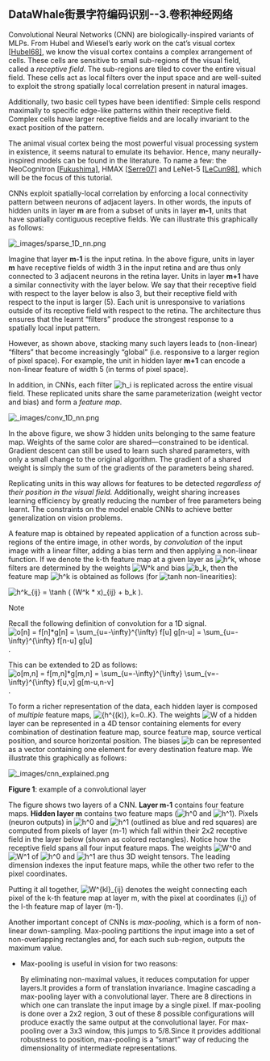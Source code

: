 ## DataWhale街景字符编码识别--3.卷积神经网络

Convolutional Neural Networks (CNN) are biologically-inspired variants of MLPs. From Hubel and Wiesel’s early work on the cat’s visual cortex [[Hubel68\]](http://www.deeplearning.net/tutorial/references.html#hubel68), we know the visual cortex contains a complex arrangement of cells. These cells are sensitive to small sub-regions of the visual field, called a *receptive field*. The sub-regions are tiled to cover the entire visual field. These cells act as local filters over the input space and are well-suited to exploit the strong spatially local correlation present in natural images.

Additionally, two basic cell types have been identified: Simple cells respond maximally to specific edge-like patterns within their receptive field. Complex cells have larger receptive fields and are locally invariant to the exact position of the pattern.

The animal visual cortex being the most powerful visual processing system in existence, it seems natural to emulate its behavior. Hence, many neurally-inspired models can be found in the literature. To name a few: the NeoCognitron [[Fukushima\]](http://www.deeplearning.net/tutorial/references.html#fukushima), HMAX [[Serre07\]](http://www.deeplearning.net/tutorial/references.html#serre07) and LeNet-5 [[LeCun98\]](http://www.deeplearning.net/tutorial/references.html#lecun98), which will be the focus of this tutorial.



CNNs exploit spatially-local correlation by enforcing a local connectivity pattern between neurons of adjacent layers. In other words, the inputs of hidden units in layer **m** are from a subset of units in layer **m-1**, units that have spatially contiguous receptive fields. We can illustrate this graphically as follows:

![_images/sparse_1D_nn.png](http://www.deeplearning.net/tutorial/_images/sparse_1D_nn.png)

Imagine that layer **m-1** is the input retina. In the above figure, units in layer **m** have receptive fields of width 3 in the input retina and are thus only connected to 3 adjacent neurons in the retina layer. Units in layer **m+1** have a similar connectivity with the layer below. We say that their receptive field with respect to the layer below is also 3, but their receptive field with respect to the input is larger (5). Each unit is unresponsive to variations outside of its receptive field with respect to the retina. The architecture thus ensures that the learnt “filters” produce the strongest response to a spatially local input pattern.

However, as shown above, stacking many such layers leads to (non-linear) “filters” that become increasingly “global” (i.e. responsive to a larger region of pixel space). For example, the unit in hidden layer **m+1** can encode a non-linear feature of width 5 (in terms of pixel space).



In addition, in CNNs, each filter ![h_i](http://www.deeplearning.net/tutorial/_images/math/d03a4b38f7e618d6826778cf0a8b906fbbaa935a.png) is replicated across the entire visual field. These replicated units share the same parameterization (weight vector and bias) and form a *feature map*.

![_images/conv_1D_nn.png](http://www.deeplearning.net/tutorial/_images/conv_1D_nn.png)

In the above figure, we show 3 hidden units belonging to the same feature map. Weights of the same color are shared—constrained to be identical. Gradient descent can still be used to learn such shared parameters, with only a small change to the original algorithm. The gradient of a shared weight is simply the sum of the gradients of the parameters being shared.

Replicating units in this way allows for features to be detected *regardless of their position in the visual field.* Additionally, weight sharing increases learning efficiency by greatly reducing the number of free parameters being learnt. The constraints on the model enable CNNs to achieve better generalization on vision problems.



A feature map is obtained by repeated application of a function across sub-regions of the entire image, in other words, by *convolution* of the input image with a linear filter, adding a bias term and then applying a non-linear function. If we denote the k-th feature map at a given layer as ![h^k](http://www.deeplearning.net/tutorial/_images/math/052c3da70a50aa71bb1f945ed6a7b4434717c375.png), whose filters are determined by the weights ![W^k](http://www.deeplearning.net/tutorial/_images/math/7fec4dfcd9f8a6cafcee094bcd800c56e4942a84.png) and bias ![b_k](http://www.deeplearning.net/tutorial/_images/math/d459de01b86dc218684c55d28e293cc9e2a203fc.png), then the feature map ![h^k](http://www.deeplearning.net/tutorial/_images/math/052c3da70a50aa71bb1f945ed6a7b4434717c375.png) is obtained as follows (for ![tanh](http://www.deeplearning.net/tutorial/_images/math/43f9bb846583d99234600f15be84220cf11b23b7.png) non-linearities):

![h^k_{ij} = \tanh ( (W^k * x)_{ij} + b_k ).](http://www.deeplearning.net/tutorial/_images/math/1dadc9ccebdcd6b34042c13290c5917736247bc1.png)

Note

Recall the following definition of convolution for a 1D signal. ![o[n] = f[n]*g[n] = \sum_{u=-\infty}^{\infty} f[u] g[n-u] = \sum_{u=-\infty}^{\infty} f[n-u] g[u]](http://www.deeplearning.net/tutorial/_images/math/6a729ee822fbd2e9edb198ebd7677f72e310f90e.png).

This can be extended to 2D as follows: ![o[m,n] = f[m,n]*g[m,n] = \sum_{u=-\infty}^{\infty} \sum_{v=-\infty}^{\infty} f[u,v] g[m-u,n-v]](http://www.deeplearning.net/tutorial/_images/math/37f2a6885f57ec2ac212bd3eb6f7a2d860dc278d.png).

To form a richer representation of the data, each hidden layer is composed of *multiple* feature maps, ![\{h^{(k)}, k=0..K\}](http://www.deeplearning.net/tutorial/_images/math/3ee11605a3f6fe4acc53eba04ac499527a8ea695.png). The weights ![W](http://www.deeplearning.net/tutorial/_images/math/953bde2ab2fca30897f66185e5b37b73747b8b46.png) of a hidden layer can be represented in a 4D tensor containing elements for every combination of destination feature map, source feature map, source vertical position, and source horizontal position. The biases ![b](http://www.deeplearning.net/tutorial/_images/math/57c9d14bb082716df9000146882ce365335d08f1.png) can be represented as a vector containing one element for every destination feature map. We illustrate this graphically as follows:

![_images/cnn_explained.png](http://www.deeplearning.net/tutorial/_images/cnn_explained.png)

**Figure 1**: example of a convolutional layer

The figure shows two layers of a CNN. **Layer m-1** contains four feature maps. **Hidden layer m** contains two feature maps (![h^0](http://www.deeplearning.net/tutorial/_images/math/872b9b9ed45d1d05fcf3aef3d20f49e83e986066.png) and ![h^1](http://www.deeplearning.net/tutorial/_images/math/8827c479816030bc2cfa09e43714fa82968e2900.png)). Pixels (neuron outputs) in ![h^0](http://www.deeplearning.net/tutorial/_images/math/872b9b9ed45d1d05fcf3aef3d20f49e83e986066.png) and ![h^1](http://www.deeplearning.net/tutorial/_images/math/8827c479816030bc2cfa09e43714fa82968e2900.png) (outlined as blue and red squares) are computed from pixels of layer (m-1) which fall within their 2x2 receptive field in the layer below (shown as colored rectangles). Notice how the receptive field spans all four input feature maps. The weights ![W^0](http://www.deeplearning.net/tutorial/_images/math/13ac47178558c52423c845ecc30e28c4bcb62c84.png) and ![W^1](http://www.deeplearning.net/tutorial/_images/math/40a751368804d49a411a8430fe50c417125df1e7.png) of ![h^0](http://www.deeplearning.net/tutorial/_images/math/872b9b9ed45d1d05fcf3aef3d20f49e83e986066.png) and ![h^1](http://www.deeplearning.net/tutorial/_images/math/8827c479816030bc2cfa09e43714fa82968e2900.png) are thus 3D weight tensors. The leading dimension indexes the input feature maps, while the other two refer to the pixel coordinates.

Putting it all together, ![W^{kl}_{ij}](http://www.deeplearning.net/tutorial/_images/math/5eb8ae5950093821264a14787bfeeb092595c84c.png) denotes the weight connecting each pixel of the k-th feature map at layer m, with the pixel at coordinates (i,j) of the l-th feature map of layer (m-1).



Another important concept of CNNs is *max-pooling,* which is a form of non-linear down-sampling. Max-pooling partitions the input image into a set of non-overlapping rectangles and, for each such sub-region, outputs the maximum value.

- Max-pooling is useful in vision for two reasons:

  By eliminating non-maximal values, it reduces computation for upper layers.It provides a form of translation invariance. Imagine cascading a max-pooling layer with a convolutional layer. There are 8 directions in which one can translate the input image by a single pixel. If max-pooling is done over a 2x2 region, 3 out of these 8 possible configurations will produce exactly the same output at the convolutional layer. For max-pooling over a 3x3 window, this jumps to 5/8.Since it provides additional robustness to position, max-pooling is a “smart” way of reducing the dimensionality of intermediate representations.

